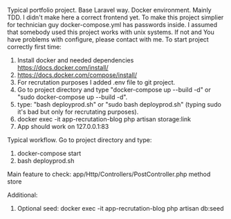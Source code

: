 Typical portfolio project. Base Laravel way. Docker environment. Mainly TDD. 
I didn't make here a correct frontend yet. 
To make this project simplier for technician guy docker-compose.yml has passwords inside.
I assumed that somebody used this project works with unix systems. 
If not and You have problems with configure, please contact with me.
To start project correctly first time:
1. Install docker and needed dependencies https://docs.docker.com/install/
2. https://docs.docker.com/compose/install/
3. For recrutation purposes I added .env file to git project. 
4. Go to project directory and type "docker-compose up --build -d" or "sudo docker-compose up --build -d".
5. type: "bash deployprod.sh" or "sudo bash deployprod.sh" (typing sudo it's bad but only for recrutating purposes).
6. docker exec -it app-recrutation-blog php artisan storage:link
7. App should work on 127.0.0.1:83

Typical workflow. Go to project directory and type:
1. docker-compose start
2. bash deployprod.sh

Main feature to check:
app/Http/Controllers/PostController.php method store

Additional:
1. Optional seed:
docker exec -it app-recrutation-blog php artisan db:seed
